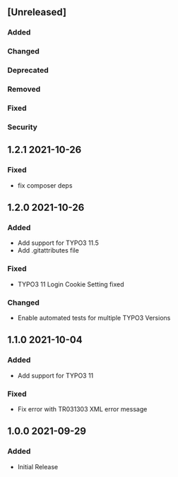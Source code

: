 ## [Unreleased]
### Added
### Changed
### Deprecated
### Removed
### Fixed
### Security

## 1.2.1 2021-10-26
### Fixed
- fix composer deps

## 1.2.0 2021-10-26
### Added
- Add support for TYPO3 11.5
- Add .gitattributes file
### Fixed
- TYPO3 11 Login Cookie Setting fixed
### Changed
- Enable automated tests for multiple TYPO3 Versions
## 1.1.0 2021-10-04
### Added
- Add support for TYPO3 11
### Fixed
- Fix error with TR031303 XML error message
## 1.0.0 2021-09-29
### Added
- Initial Release
